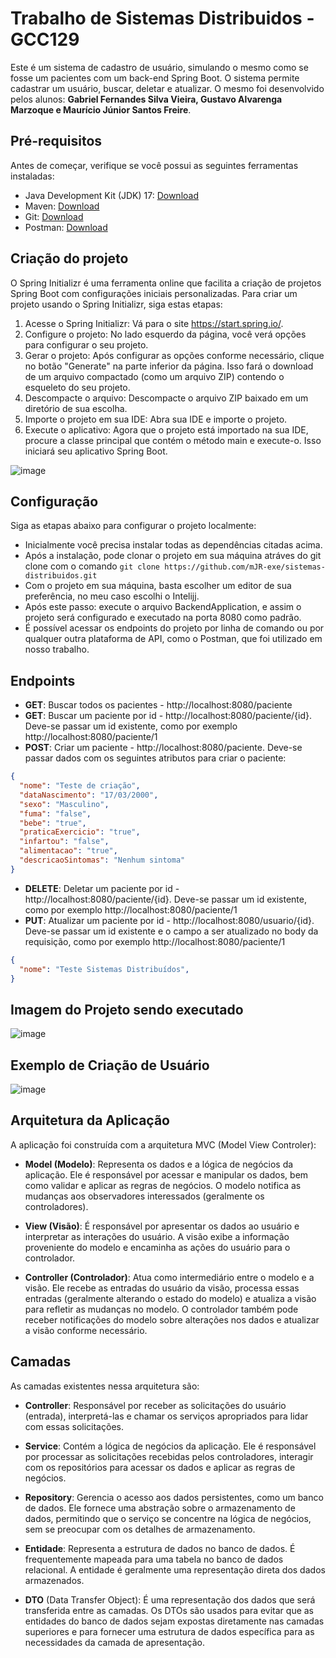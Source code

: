 # Trabalho de Sistemas Distribuidos - GCC129
Este é um sistema de cadastro de usuário, simulando o mesmo como se fosse um pacientes com um back-end Spring Boot. O sistema permite cadastrar um usuário, buscar, deletar e atualizar. O mesmo foi desenvolvido pelos alunos: **Gabriel Fernandes Silva Vieira, Gustavo Alvarenga Marzoque e Maurício Júnior Santos Freire**.

## Pré-requisitos

Antes de começar, verifique se você possui as seguintes ferramentas instaladas:

- Java Development Kit (JDK) 17: [Download](https://www.openlogic.com/openjdk-downloads)
- Maven: [Download](https://maven.apache.org/download.cgi)
- Git: [Download](https://git-scm.com/downloads)
- Postman: [Download](https://www.postman.com/downloads/)

## Criação do projeto
O Spring Initializr é uma ferramenta online que facilita a criação de projetos Spring Boot com configurações iniciais personalizadas. Para criar um projeto usando o Spring Initializr, siga estas etapas:

1. Acesse o Spring Initializr: Vá para o site https://start.spring.io/.
2. Configure o projeto: No lado esquerdo da página, você verá opções para configurar o seu projeto.
3. Gerar o projeto: Após configurar as opções conforme necessário, clique no botão "Generate" na parte inferior da página. Isso fará o download de um arquivo compactado (como um arquivo ZIP) contendo o esqueleto do seu projeto.
4. Descompacte o arquivo: Descompacte o arquivo ZIP baixado em um diretório de sua escolha.
5. Importe o projeto em sua IDE: Abra sua IDE e importe o projeto.
6. Execute o aplicativo: Agora que o projeto está importado na sua IDE, procure a classe principal que contém o método main e execute-o. Isso iniciará seu aplicativo Spring Boot.

![image](https://github.com/mJR-exe/sistemas-distribuidos/assets/55205777/69aa22c1-87f5-4c94-ae7b-9d2b6be8345a)

## Configuração

Siga as etapas abaixo para configurar o projeto localmente:
- Inicialmente você precisa instalar todas as dependências citadas acima.
- Após a instalação, pode clonar o projeto em sua máquina atráves do git clone com o comando `git clone https://github.com/mJR-exe/sistemas-distribuidos.git`
- Com o projeto em sua máquina, basta escolher um editor de sua preferência, no meu caso escolhi o Intelijj.
- Após este passo: execute o arquivo BackendApplication, e assim o projeto será configurado e executado na porta 8080 como padrão.
- É possível acessar os endpoints do projeto por linha de comando ou por qualquer outra plataforma de API, como o Postman, que foi utilizado em nosso trabalho.

## Endpoints
- **GET**: Buscar todos os pacientes - http://localhost:8080/paciente
- **GET**: Buscar um paciente por id - http://localhost:8080/paciente/{id}. Deve-se passar um id existente, como por exemplo http://localhost:8080/paciente/1
- **POST**: Criar um paciente - http://localhost:8080/paciente. Deve-se passar dados com os seguintes atributos para criar o paciente:
```json
{
  "nome": "Teste de criação",
  "dataNascimento": "17/03/2000",
  "sexo": "Masculino",
  "fuma": "false",
  "bebe": "true",
  "praticaExercicio": "true",
  "infartou": "false",
  "alimentacao": "true",
  "descricaoSintomas": "Nenhum sintoma"
}
```
- **DELETE**: Deletar um paciente por id - http://localhost:8080/paciente/{id}. Deve-se passar um id existente, como por exemplo http://localhost:8080/paciente/1
- **PUT**: Atualizar um paciente por id - http://localhost:8080/usuario/{id}. Deve-se passar um id existente e o campo a ser atualizado no body da requisição, como por exemplo http://localhost:8080/paciente/1
```json
{
  "nome": "Teste Sistemas Distribuídos",
}
```

## Imagem do Projeto sendo executado
![image](https://github.com/mJR-exe/sistemas-distribuidos/assets/55205777/e74777f6-de06-4311-8bed-1b42d024d53d)

## Exemplo de Criação de Usuário
![image](https://github.com/mJR-exe/sistemas-distribuidos/assets/55205777/60d4c0c5-24d5-47f6-8078-690745228969)

## Arquitetura da Aplicação
A aplicação foi construída com a arquitetura MVC (Model View Controler):

- **Model (Modelo)**:
Representa os dados e a lógica de negócios da aplicação. Ele é responsável por acessar e manipular os dados, bem como validar e aplicar as regras de negócios. O modelo notifica as mudanças aos observadores interessados (geralmente os controladores).

- **View (Visão)**: 
É responsável por apresentar os dados ao usuário e interpretar as interações do usuário. A visão exibe a informação proveniente do modelo e encaminha as ações do usuário para o controlador.

- **Controller (Controlador)**:
Atua como intermediário entre o modelo e a visão. Ele recebe as entradas do usuário da visão, processa essas entradas (geralmente alterando o estado do modelo) e atualiza a visão para refletir as mudanças no modelo. O controlador também pode receber notificações do modelo sobre alterações nos dados e atualizar a visão conforme necessário.

## Camadas
As camadas existentes nessa arquitetura são: 

- **Controller**:
Responsável por receber as solicitações do usuário (entrada), interpretá-las e chamar os serviços apropriados para lidar com essas solicitações.

- **Service**:
Contém a lógica de negócios da aplicação. Ele é responsável por processar as solicitações recebidas pelos controladores, interagir com os repositórios para acessar os dados e aplicar as regras de negócios.

- **Repository**:
Gerencia o acesso aos dados persistentes, como um banco de dados. Ele fornece uma abstração sobre o armazenamento de dados, permitindo que o serviço se concentre na lógica de negócios, sem se preocupar com os detalhes de armazenamento.

- **Entidade**:
Representa a estrutura de dados no banco de dados. É frequentemente mapeada para uma tabela no banco de dados relacional. A entidade é geralmente uma representação direta dos dados armazenados.

- **DTO** (Data Transfer Object):
É uma representação dos dados que será transferida entre as camadas. Os DTOs são usados para evitar que as entidades do banco de dados sejam expostas diretamente nas camadas superiores e para fornecer uma estrutura de dados específica para as necessidades da camada de apresentação.
